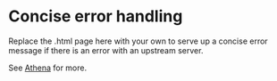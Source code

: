 # Concise error handling

Replace the .html page here with your own to serve up a concise error message if there is an error with an upstream server.

See [Athena](https://wiki.cybermonkey.net.au/en/Eos/nginx/errorHandling) for more.
